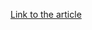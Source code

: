 [Link to the article](https://www.bitdefender.com/en-us/blog/labs/ai-meets-next-gen-info-stealers-in-social-media-malvertising-campaigns)
